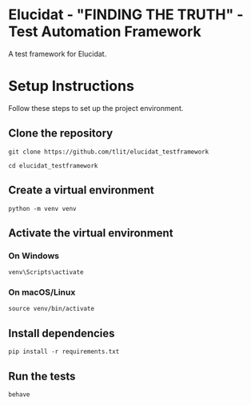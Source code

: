 # Elucidat - "FINDING THE TRUTH" - Test Automation Framework

A test framework for Elucidat.

# Setup Instructions

Follow these steps to set up the project environment.

## Clone the repository
```git clone https://github.com/tlit/elucidat_testframework```

```cd elucidat_testframework```

## Create a virtual environment
```python -m venv venv```

## Activate the virtual environment
### On Windows
```venv\Scripts\activate```
### On macOS/Linux
```source venv/bin/activate```

## Install dependencies
```pip install -r requirements.txt```

## Run the tests
```behave```
